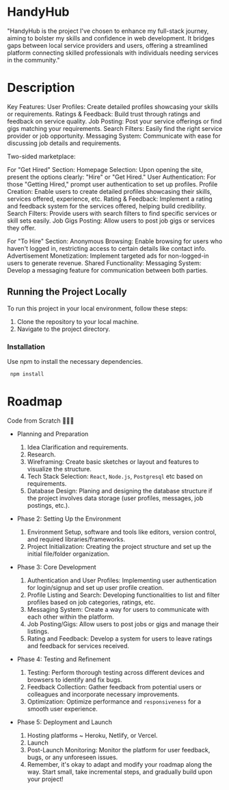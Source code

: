 # HandyHub
"HandyHub is the project I've chosen to enhance my full-stack journey, aiming to bolster my skills and confidence in web development. It bridges gaps between local service providers and users, offering a streamlined platform connecting skilled professionals with individuals needing services in the community." 

# Description
Key Features:
User Profiles: Create detailed profiles showcasing your skills or requirements.
Ratings & Feedback: Build trust through ratings and feedback on service quality.
Job Posting: Post your service offerings or find gigs matching your requirements.
Search Filters: Easily find the right service provider or job opportunity.
Messaging System: Communicate with ease for discussing job details and requirements.

Two-sided marketplace:

For "Get Hired" Section:
Homepage Selection: Upon opening the site, present the options clearly: "Hire" or "Get Hired."
User Authentication: For those "Getting Hired," prompt user authentication to set up profiles.
Profile Creation: Enable users to create detailed profiles showcasing their skills, services offered, experience, etc.
Rating & Feedback: Implement a rating and feedback system for the services offered, helping build credibility.
Search Filters: Provide users with search filters to find specific services or skill sets easily.
Job Gigs Posting: Allow users to post job gigs or services they offer.

For "To Hire" Section:
Anonymous Browsing: Enable browsing for users who haven't logged in, restricting access to certain details like contact info.
Advertisement Monetization: Implement targeted ads for non-logged-in users to generate revenue.
Shared Functionality:
Messaging System: Develop a messaging feature for communication between both parties.


## Running the Project Locally

To run this project in your local environment, follow these steps:

1. Clone the repository to your local machine.
2. Navigate to the project directory.

### Installation

Use npm to install the necessary dependencies.

  ```bash
   npm install
```

# Roadmap
Code from Scratch 👨🏻‍💻

- Planning and Preparation
    1. Idea Clarification and requirements.
    2. Research.
    3. Wireframing: Create basic sketches or layout and features to visualize the structure.
    4. Tech Stack Selection:  `React`, `Node.js`, `Postgresql` etc based on requirements.
    5. Database Design: Planing and designing the database structure if the project involves data storage (user profiles, messages, job postings, etc.).

- Phase 2: Setting Up the Environment
    1. Environment Setup, software and tools like editors, version control, and required libraries/frameworks.
    2. Project Initialization: Creating the project structure and set up the initial file/folder organization.
 
- Phase 3: Core Development
    1. Authentication and User Profiles: Implementing user authentication for login/signup and set up user profile creation.
    2. Profile Listing and Search: Developing functionalities to list and filter profiles based on job categories, ratings, etc.
    3. Messaging System: Create a way for users to communicate with each other within the platform.
    4. Job Posting/Gigs: Allow users to post jobs or gigs and manage their listings.
    5. Rating and Feedback: Develop a system for users to leave ratings and feedback for services received.
       
- Phase 4: Testing and Refinement
    1. Testing: Perform thorough testing across different devices and browsers to identify and fix bugs.
    2. Feedback Collection: Gather feedback from potential users or colleagues and incorporate necessary improvements.
    3. Optimization: Optimize performance and `responsiveness` for a smooth user experience.
       
- Phase 5: Deployment and Launch
    1. Hosting platforms ~ Heroku, Netlify, or Vercel.
    2. Launch 
    3. Post-Launch Monitoring: Monitor the platform for user feedback, bugs, or any unforeseen issues.
    4. Remember, it's okay to adapt and modify your roadmap along the way. Start small, take incremental steps, and gradually build upon your project!


